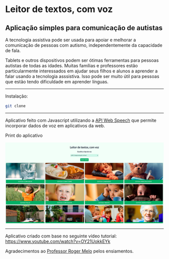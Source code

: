 # Leitor de textos, com voz

## Aplicação simples para comunicação de autistas

A tecnologia assistiva pode ser usada para apoiar e melhorar a comunicação de pessoas com autismo, independentemente da capacidade de fala.

Tablets e outros dispositivos podem ser ótimas ferramentas para pessoas autistas de todas as idades. Muitas famílias e professores estão particularmente interessados ​​em ajudar seus filhos e alunos a aprender a falar usando a tecnologia asssistiva. Isso pode ser muito útil para pessoas que estão tendo dificuldade em aprender línguas.

---
Instalação:

```bash
git clone 
```
---

Aplicativo feito com Javascript utilizando a [API Web Speech](https://developer.mozilla.org/en-US/docs/Web/API/Web_Speech_API)  que permite incorporar dados de voz em aplicativos da web.

Print do aplicativo

![GitHub Logo](demo.jpg)

---

Aplicativo criado com base no seguinte vídeo tutorial: https://www.youtube.com/watch?v=OY21UokkEYk

Agradecimentos ao [Professor Roger Melo](https://github.com/Roger-Melo) pelos ensiamentos.


